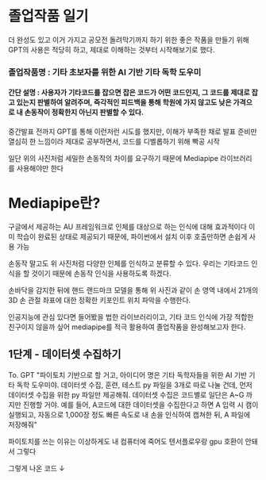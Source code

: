 # 졸업작품 일기

더 완성도 있고 이거 가지고 공모전 돌려막기까지 하기 위한 좋은 작품을 만들기 위해 GPT의 사용은 적당히 하고, 제대로 이해하는 것부터 시작해보기로 했다.

### 졸업작품명 : 기타 초보자를 위한 AI 기반 기타 독학 도우미

#### 간단 설명 : 사용자가 기타코드를 잡으면 잡은 코드가 어떤 코드인지, 그 코드를 제대로 잡고 있는지 판별하여 알려주며, 즉각적인 피드백을 통해 학원에 가지 않고도 낮은 가격으로 내 손동작이 정확한지 아닌지 판별할 수 있다.


중간발표 전까지 GPT를 통해 이런저런 시도를 했지만, 이해가 부족한 채로 발표 준비만 열심히 한 느낌이라 제대로 공부하면서, 코드를 디벨롭하기 위해 빡공 시작

[](img/기타코드_손동작.png)

일단 위의 사진처럼 세밀한 손동작의 차이를 요구하기 때문에 Mediapipe 라이브러리를 사용해야만 한다

# Mediapipe란?
구글에서 제공하는 AU 프레임워크로 인체를 대상으로 하는 인식에 대해 효과적이다 
이미 학습이 완료된 상태로 제공되기 때문에, 파이썬에서 설치 이후 호출만하면 손쉽게 사용 가능

[](img/미디어_파이프_사용예시.png)

손동작 말고도 위 사진처럼 다양한 인체를 인식하고 분류할 수 있다. 우리는 기타코드 인식을 할 것이기 때문에 손동작 인식을 사용하도록 하겠다.


[](img/랜드마크.png)

손바닥을 감지한 뒤에 핸드 랜드마크 모델을 통해 위 사진과 같이 손 영역 내에서 21개의 3D 손 관절 좌표에 대한 정확한 키포인트 위치 파악을 수행한다.

인공지능에 관심 있다면 들어봤을 법한 라이브러리이고, 기타 코드 인식에 가장 적합한 친구이지 않을까 싶어 mediapipe를 적극 활용하여 졸업작품을 완성해보고자 한다.


## 1단계 - 데이터셋 수집하기

To. GPT
"파이토치 기반으로 할 거고, 아이디어 명은 기타 독학자들을 위한 AI 기반 기타 독학 도우미야.
데이터셋 수집, 훈련, 테스트 py 파일을 3개로 따로 나눌 건데, 먼저 데이터셋 수집을 위한 py 파일만 제공해줘.
데이터셋 수집은 코드별로 일단은 A~G 까지만 진행할 거야. 예를 들어, A코드에 대한 데이터셋을 수집한다고 하면 A 입력 시 캠이 실행되고, 
자동으로 1,000장 정도 빠른 속도로 내 손을 인식하여 캡쳐한 뒤, A 파일에 저장해줘"

파이토치를 쓰는 이유는 이상하게도 내 컴퓨터에 죽어도 텐서플로우랑 gpu 호환이 안돼서 그렇다

그렇게 나온 코드 ↓

